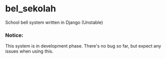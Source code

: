 # bel_sekolah
School bell system written in Django (Unstable)

### Notice:
This system is in development phase. There's no bug so far, but expect any issues when using this.
